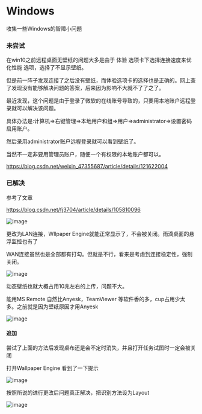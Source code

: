 # Windows
收集一些Windows的智障小问题

### 未尝试


在win10之前远程桌面无壁纸的问题大多是由于 体验 选项卡下选择连接速度来优化性能 选项，选择了不显示壁纸。

但是前一阵子发现连接了之后没有壁纸，而体验选项卡的选择也是正确的。网上查了发现没有能够解决问题的答案，后来因为影响不大就不了了之了。

最近发现，这个问题是由于登录了微软的在线账号导致的，只要用本地账户远程登录就可以解决该问题。

具体办法是:计算机=>右键管理=>本地用户和组=>用户=>administrator=>设置密码启用账户。

然后录用administrator账户远程登录就可以看到壁纸了。

当然不一定非要用管理员账户，随便一个有权限的本地账户都可以。

https://blog.csdn.net/weixin_47355687/article/details/121622004


### 已解决

参考了文章

https://blog.csdn.net/fj3704/article/details/105810096

![image](https://user-images.githubusercontent.com/59044398/191645129-107c74cd-e518-46c5-a87b-4b4b00e2f897.png)


更改为LAN连接，Wllpaper Engine就能正常显示了，不会被关闭。雨滴桌面的悬浮监控也有了

WAN连接虽然也是全部都有打勾。但就是不行，看来是考虑到连接稳定性，强制关闭。

![image](https://user-images.githubusercontent.com/59044398/191644859-16f72087-a05a-4226-9897-d8f847e5e982.png)

动态壁纸也就大概占用10兆左右的上传，问题不大。

能用MS Remote 自然比Anyesk，TeamViewer 等软件香的多，cup占用少太多。之前就是因为壁纸原因才用Anyesk

![image](https://user-images.githubusercontent.com/59044398/191645627-b1ad975e-9535-4088-8e5d-da668758c889.png)


#### 追加
尝试了上面的方法后发现桌布还是会不定时消失，并且打开任务试图时一定会被关闭

打开Wallpaper Engine 看到了一下提示

![image](https://user-images.githubusercontent.com/59044398/193434117-19856e18-30f6-4542-955a-894cbd9920c1.png)

按照所说的进行更改后问题真正解决，把识别方法设为Layout

![image](https://user-images.githubusercontent.com/59044398/193434138-a99a45c4-b70b-49fa-9830-dda51810927b.png)







